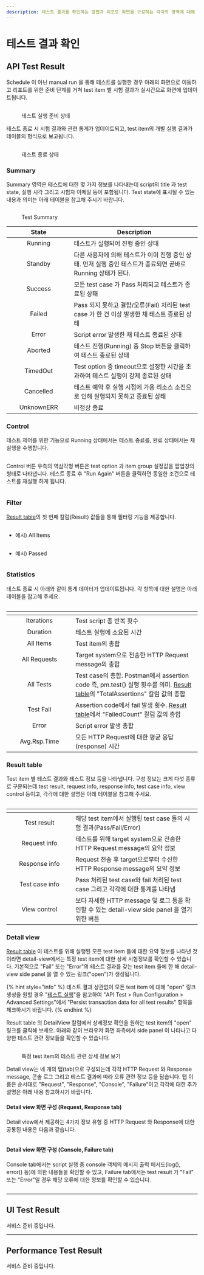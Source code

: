 ```yaml
---
description: 테스트 결과를 확인하는 방법과 리포트 화면을 구성하는 각각의 영역에 대해 설명합니다.
---
```


# 테스트 결과 확인

## API Test Result

Schedule 이 아닌 manual run 을 통해 테스트를 실행한 경우 아래의 화면으로 이동하고 리포트를 위한 준비 단계를 거쳐 test item 별 시험 결과가 실시간으로 화면에 업데이트됩니다.

<figure><img src="../.gitbook/assets/image (1) (1) (1) (1) (1) (1) (2).png" alt=""><figcaption><p>테스트 실행 준비 상태</p></figcaption></figure>

테스트 종료 시 시험 결과와 관련 통계가 업데이트되고, test item의 개별 실행 결과가 테이블의 형식으로 보고됩니다.

<figure><img src="../.gitbook/assets/image (2) (1) (1) (1) (1) (1) (2).png" alt=""><figcaption><p>테스트 종료 상태</p></figcaption></figure>

### Summary

Summary 영역은 테스트에 대한 몇 가지 정보를 나타내는데 script의 title 과 test state, 실행 시각 그리고 시험자 이메일 등이 포함됩니다. Test state에 표시될 수 있는 내용과 의미는 아래 테이블을 참고해 주시기 바랍니다.

<figure><img src="../.gitbook/assets/image (5) (1) (1) (2).png" alt=""><figcaption><p>Test Summary</p></figcaption></figure>

<table><thead><tr><th width="154" align="center">State</th><th>Description</th></tr></thead><tbody><tr><td align="center">Running</td><td>테스트가 실행되어 진행 중인 상태</td></tr><tr><td align="center">Standby</td><td>다른 사용자에 의해 테스트가 이미 진행 중인 상태. 먼저 실행 중인 테스트가 종료되면 곧바로 Running 상태가 된다.</td></tr><tr><td align="center">Success</td><td>모든 test case 가 Pass 처리되고 테스트가 종료된 상태</td></tr><tr><td align="center">Failed</td><td>Pass 되지 못하고 결함/오류(Fail) 처리된 test case 가 한 건 이상 발생한 채 테스트 종료된 상태</td></tr><tr><td align="center">Error</td><td>Script error 발생한 채 테스트 종료된 상태</td></tr><tr><td align="center">Aborted</td><td>테스트 진행(Running) 중 Stop 버튼을 클릭하여 테스트 종료된 상태</td></tr><tr><td align="center">TimedOut</td><td>Test option 중 timeout으로 설정한 시간을 초과하여 테스트 실행이 강제 종료된 상태</td></tr><tr><td align="center">Cancelled</td><td>테스트 예약 후 실행 시점에 가용 리소스 소진으로 인해 실행되지 못하고 종료된 상태</td></tr><tr><td align="center">UnknownERR</td><td>비정상 종료</td></tr></tbody></table>

### Control

테스트 제어를 위한 기능으로 Running 상태에서는 테스트 종료를, 완료 상태에서는 재실행을 수행합니다.

<figure><img src="../.gitbook/assets/image (9) (1).png" alt=""><figcaption></figcaption></figure>

Control 버튼 우측의 역삼각형 버튼은 test option 과 item group 설정값을 팝업창의 형태로 나타냅니다. 테스트 종료 후 "Run Again" 버튼을 클릭하면 동일한 조건으로 테스트를 재실행 하게 됩니다.

<figure><img src="../.gitbook/assets/image (10) (1).png" alt=""><figcaption></figcaption></figure>

### Filter

[Result table](undefined-5.md#result-table)의 첫 번째 칼럼(Result) 값들을 통해 필터링 기능을 제공합니다.

<figure><img src="../.gitbook/assets/image (12).png" alt=""><figcaption></figcaption></figure>

* 예시) All Items

<figure><img src="../.gitbook/assets/image (17).png" alt=""><figcaption></figcaption></figure>

* 예시) Passed

<figure><img src="../.gitbook/assets/image (18).png" alt=""><figcaption></figcaption></figure>

### Statistics

테스트 종료 시 아래와 같이 통계 데이터가 업데이트됩니다. 각 항목에 대한 설명은 아래 테이블을 참고해 주세요.

<figure><img src="../.gitbook/assets/image (20).png" alt=""><figcaption></figcaption></figure>

<table data-header-hidden><thead><tr><th width="158" align="center"></th><th></th></tr></thead><tbody><tr><td align="center">Iterations</td><td>Test script 총 반복 횟수</td></tr><tr><td align="center">Duration</td><td>테스트 실행에 소요된 시간</td></tr><tr><td align="center">All Items</td><td>Test item의 총합</td></tr><tr><td align="center">All Requests</td><td>Target system으로 전송한 HTTP Request message의 총합</td></tr><tr><td align="center">All Tests</td><td>Test case의 총합. Postman에서 assertion code 즉, pm.test() 실행 횟수를 의미. <a href="undefined-5.md#result-table">Result table</a>의 "TotalAssertions" 칼럼 값의 총합</td></tr><tr><td align="center">Test Fail</td><td>Assertion code에서 fail 발생 횟수. <a href="undefined-5.md#result-table">Result table</a>에서 "FailedCount" 칼럼 값의 총합</td></tr><tr><td align="center">Error</td><td>Script error 발생 총합</td></tr><tr><td align="center">Avg.Rsp.Time</td><td>모든 HTTP Request에 대한 평균 응답(response) 시간</td></tr></tbody></table>

### Result table

Test item 별 테스트 결과와 테스트 정보 등을 나타냅니다. 구성 정보는 크게 다섯 종류로 구분되는데 test result, request info, response info, test case info, view control 등이고, 각각에 대한 설명은 아래 테이블을 참고해 주세요.

<figure><img src="../.gitbook/assets/image (1) (1) (1) (1) (1).png" alt=""><figcaption></figcaption></figure>

<table><thead><tr><th width="158" align="center"></th><th></th></tr></thead><tbody><tr><td align="center">Test result</td><td>해당 test item에서 실행된 test case 들의 시험 결과(Pass/Fail/Error)</td></tr><tr><td align="center">Request info</td><td>테스트를 위해 target system으로 전송한 HTTP Request message의 요약 정보</td></tr><tr><td align="center">Response info</td><td>Request 전송 후 target으로부터 수신한 HTTP Response message의 요약 정보</td></tr><tr><td align="center">Test case info</td><td>Pass 처리된 test case와 fail 처리된 test case 그리고 각각에 대한 통계를 나타냄</td></tr><tr><td align="center">View control</td><td>보다 자세한 HTTP message 및 로그 등을 확인할 수 있는 detail-view side panel 을 열기 위한 버튼</td></tr></tbody></table>

### Detail view

[Result table](undefined-5.md#result-table) 이 테스트를 위해 실행된 모든 test item 들에 대한 요약 정보를 나타낸 것이라면 detail-view에서는 특정 test item에 대한 상세 시험정보를 확인할 수 있습니다. 기본적으로 "Fail" 또는 "Error"의 테스트 결과를 갖는 test item 들에 한 해 detail-view side panel 을 열 수 있는 링크("open")가 생성됩니다.

{% hint style="info" %}
테스트 결과 상관없이 모든 test item 에 대해 "open" 링크 생성을 원할 경우 "[테스트 실행](undefined-3.md)"을 참고하여 "API Test > Run Configuration > Advanced Settings"에서 "Persist transaction data for all test results" 항목을 체크하시기 바랍니다.
{% endhint %}

Result table 의 DetailView 칼럼에서 상세정보 확인을 원하는 test item의 "open" 링크를 클릭해 보세요. 아래와 같이 브라우저 화면 좌측에서 side panel 이 나타나고 다양한 테스트 관련 정보들을 확인할 수 있습니다.

<figure><img src="../.gitbook/assets/image (6) (1).png" alt=""><figcaption><p>특정 test item의 테스트 관련 상세 정보 보기</p></figcaption></figure>

Detail view는 네 개의 탭(tab)으로 구성되는데 각각 HTTP Request 와 Response message, 콘솔 로그 그리고 테스트 결과에 따라 오류 관련 정보 등을 담습니다. 탭 이름은 순서대로 "Request", "Response", "Console", "Failure"이고 각각에 대한 추가 설명은 아래 내용 참고하시기 바랍니다.

#### Detail  view 화면 구성 (Request, Response tab)

Detail view에서 제공하는 4가지 정보 유형 중 HTTP Request 와 Response에 대한 공통된 내용은 다음과 같습니다.

<figure><img src="../.gitbook/assets/image (46).png" alt=""><figcaption></figcaption></figure>

#### Detail  view 화면 구성 (Console, Failure tab)

Console tab에서는 script 실행 중 console 객체의 메시지 출력 메서드(log(), error() 등)에 의한 내용들을 확인할 수 있고, Failure tab에서는 test result 가 "Fail" 또는 "Error"일 경우 해당 오류에 대한 정보를 확인할 수 있습니다.

<figure><img src="../.gitbook/assets/image (10).png" alt=""><figcaption></figcaption></figure>



***

## UI Test Result

서비스 준비 중입니다.

***

## Performance Test Result

서비스 준비 중입니다.

